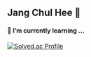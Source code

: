 ## Jang Chul Hee 👋

#### 🌱 I’m currently learning ...

[![Solved.ac Profile](http://mazassumnida.wtf/api/v2/generate_badge?boj=ironhee8005)](https://solved.ac/ironhee8005/)
<!--
**jang-namu/jang-namu** is a ✨ _special_ ✨ repository because its `README.md` (this file) appears on your GitHub profile.

Here are some ideas to get you started:

- 🔭 I’m currently working on ...

- 👯 I’m looking to collaborate on ...
- 🤔 I’m looking for help with ...
- 💬 Ask me about ...
- 📫 How to reach me: ...
- 😄 Pronouns: ...
- ⚡ Fun fact: ...
-->
